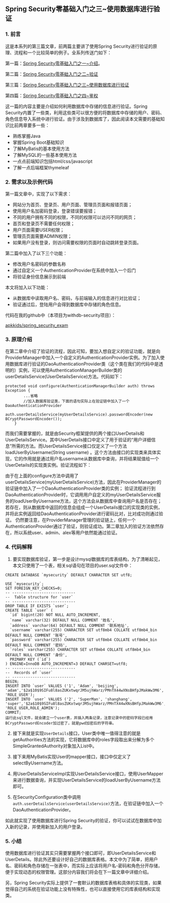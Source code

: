 ## Spring Security零基础入门之三~使用数据库进行验证

### 1. 前言
这是本系列的第三篇文章，前两篇主要讲了使用Spring Security进行验证的原理、流程和一个比较简单的例子。全系列传送门如下：

第一篇：[Spring Security零基础入门之一~介绍](https://zhuanlan.zhihu.com/p/47224331)。

第二篇：[Spring Security零基础入门之二~验证](https://zhuanlan.zhihu.com/p/47395352)

第三篇：[Spring Security零基础入门之三~使用数据库进行验证](https://zhuanlan.zhihu.com/p/47584036)

第四篇：[Spring Security零基础入门之四~鉴权](https://zhuanlan.zhihu.com/p/47873694)

这一篇的内容主要是介绍如何利用数据库中存储的信息进行验证。Spring Security内置了一些类，利用这些类可以很方便的将数据库中存储的用户、密码、角色信息导入系统中进行验证。由于涉及到数据库了，因此阅读本文需要的基础知识比前两章要多一些：

* 熟练掌握Java
* 掌握Spring Boot基础知识
* 了解MyBatis的基本使用方法
* 了解MySQL的一些基本使用方法
* 一点点前端知识包括html/css/javascript
* 了解一点后端框架thymeleaf

### 2. 需求以及示例代码

第一篇文章中，实现了以下需求：

- 网站分为首页、登录页、用户页面、管理员页面和报错页面；
- 使用用户名加密码登录，登录错误要报错；
- 不同的用户拥有不同的权限，不同的权限可以访问不同的网页；
- 首页和登录页不需要任何权限；
- 用户页面需要USER权限；
- 管理员页面需要ADMIN权限；
- 如果用户没有登录，则访问需要权限的页面时自动跳转登录页面。

第二篇中加入了以下三个功能：

+ 修改用户名密码的参数名称
+ 通过自定义一个AuthenticationProvider在系统中加入一个后门
+ 将验证身份信息展示到前端

本文将加入以下功能：

- 从数据库中读取用户名、密码，与前端输入的信息进行对比验证；
- 验证通过后，登陆用户会得到数据库中存储的角色信息。

代码在我的github中（本项目为withdb-security项目）：

[apkkids/spring_security_exam](https://link.zhihu.com/?target=https%3A//github.com/apkkids/spring_security_exam)
​

### 3. 原理介绍
在第二章中介绍了验证的流程，因此可知，要加入想自定义的验证功能，就是向ProviderManager中加入一个自定义的AuthenticationProvider实例。为了加入使用数据库进行验证的DaoAuthenticationProvider类（这个类在我们的代码中是透明的）实例，可以使用AuthenticationManagerBuilder类的userDetailsService(UserDetailsService)方法。代码如下：

```
protected void configure(AuthenticationManagerBuilder auth) throws Exception {
        ...省略
        //加入数据库验证类，下面的语句实际上在验证链中加入了一个DaoAuthenticationProvider
        auth.userDetailsService(myUserDetailsService).passwordEncoder(new BCryptPasswordEncoder());
    }
```

而我们需要掌握的，就是由Security框架提供的两个接口UserDetails和UserDetailsService。其中UserDetails接口中定义了用于验证的“用户详细信息”所需的方法。而UserDetailsService接口仅定义了一个方法loadUserByUsername(String username) 。这个方法由接口的实现类来具体实现，它的作用就是通过用户名username从数据库中查询，并将结果赋值给一个UserDetails的实现类实例。验证流程如下：

由于在上面的configure方法中调用了userDetailsService(myUserDetailsService)方法，因此在ProviderManager的验证链中加入了一个DaoAuthenticationProvider类的实例；
验证流程进行到DaoAuthenticationProvider时，它调用用户自定义的myUserDetailsService服务的loadUserByUsername方法，这个方法会从数据库中查询用户名是否存在；
若存在，则从数据库中返回的信息会组成一个UserDetails接口的实现类的实例，并将此实例返回给DaoAuthenticationProvider进行密码比对，比对成功则通过验证。
仍然要注意，在ProviderManager管理的验证链上，任何一个AuthenticationProvider通过了验证，则验证成功。第二章加入的验证方法依然存在，所以系统user、admin、alex等用户依然能通过验证。

### 4. 代码解释

1. 要实现数据库验证，第一步是设计mysql数据库的库表结构，为了清晰起见，本文只使用了一个表，相关sql语句在项目的user.sql文件中：

```
CREATE DATABASE `mysecurity` DEFAULT CHARACTER SET utf8;

USE `mysecurity`;
SET FOREIGN_KEY_CHECKS=0;
-- ----------------------------
--  Table structure for `user`
-- ----------------------------
DROP TABLE IF EXISTS `user`;
CREATE TABLE `user` (
  `id` bigint(20) NOT NULL AUTO_INCREMENT,
  `name` varchar(32) DEFAULT NULL COMMENT '姓名',
  `address` varchar(64) DEFAULT NULL COMMENT '联系地址',
  `username` varchar(255) CHARACTER SET utf8mb4 COLLATE utf8mb4_bin DEFAULT NULL COMMENT '账号',
  `password` varchar(255) CHARACTER SET utf8mb4 COLLATE utf8mb4_bin DEFAULT NULL COMMENT '密码',
  `roles` varchar(255) CHARACTER SET utf8mb4 COLLATE utf8mb4_bin DEFAULT NULL COMMENT '身份',
  PRIMARY KEY (`id`)
) ENGINE=InnoDB AUTO_INCREMENT=3 DEFAULT CHARSET=utf8;
-- ----------------------------
--  Records of `user`
-- ----------------------------
BEGIN;
INSERT INTO `user` VALUES ('1', 'Adam', 'beijing', 'adam','$2a$10$9SIFu8l8asZUKxtwqrJM5ujhWarz/PMnTX44wXNsBHfpJMakWw3M6', 'ROLE_USER');
INSERT INTO `user` VALUES ('2', 'SuperMan', 'shanghang', 'super','$2a$10$9SIFu8l8asZUKxtwqrJM5ujhWarz/PMnTX44wXNsBHfpJMakWw3M6', 'ROLE_USER,ROLE_ADMIN');
COMMIT;
运行此sql文件，就会建立一个user表，并插入两条记录，注意记录中的密码字段已经用BCryptPasswordEncoder加过密了，就是pwd加密后的字符串。
```

2. 接下来就是实现`UserDetails`接口，User类中唯一值得注意的就是getAuthorities方法的实现，它将数据库中的roles字段取出来分解为多个SimpleGrantedAuthority对象加入List中。

3. 接下来用MyBatis实现User的mapper接口，接口中仅定义了selectByUsername方法。

4. 用UserDetailsServiceImpl实现UserDetailsService接口，使用UserMapper来进行数据查询，并实现UserDetailsService的loadUserByUsername方法即可。

5. 在SecurityConfiguration类中调用`auth.userDetailsService(userDetailsService)`方法，在验证链中加入一个DaoAuthenticationProvider。

如此就实现了使用数据库进行Spring Security的验证，你可以试试在数据库中加入新的记录，并使用新加入的用户登录。

### 5. 小结
使用数据库进行验证其实只需要掌握两个接口即可，即UserDetailsService和UserDetails。除此外还要设计好自己的数据库表格。本文中为了简单，把用户名、密码和角色存储在一张表中，而实际上应该将用户名-密码和角色分开存储，便于实现动态的权限管理。这部分内容我们将会在下一篇文章中详细介绍。

另，Spring Security实际上提供了一套默认的数据库表格和具体的实现类，如果觉得自己的系统在验证功能上没有特殊性，也可以直接使用它的库表结构和实现类。